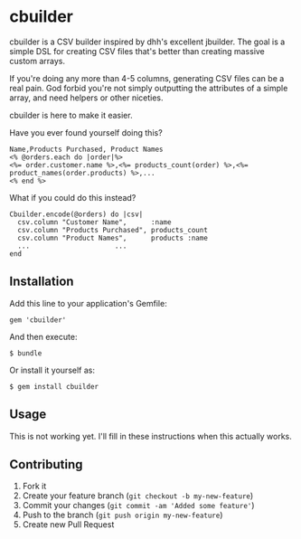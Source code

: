 # cbuilder

cbuilder is a CSV builder inspired by dhh's excellent jbuilder. The goal is a
simple DSL for creating CSV files that's better than creating massive custom arrays.

If you're doing any more than 4-5 columns, generating CSV files can be a real pain. 
God forbid you're not simply outputting the attributes of a simple array, and need
helpers or other niceties.

cbuilder is here to make it easier.

Have you ever found yourself doing this?

    Name,Products Purchased, Product Names 
    <% @orders.each do |order|%>
    <%= order.customer.name %>,<%= products_count(order) %>,<%= product_names(order.products) %>,...
    <% end %>

What if you could do this instead?

    Cbuilder.encode(@orders) do |csv|
      csv.column "Customer Name",      :name
      csv.column "Products Purchased", products_count
      csv.column "Product Names",      products :name
      ...                     ...
    end

## Installation

Add this line to your application's Gemfile:

    gem 'cbuilder'

And then execute:

    $ bundle

Or install it yourself as:

    $ gem install cbuilder

## Usage

This is not working yet. I'll fill in these instructions when this actually works.

## Contributing

1. Fork it
2. Create your feature branch (`git checkout -b my-new-feature`)
3. Commit your changes (`git commit -am 'Added some feature'`)
4. Push to the branch (`git push origin my-new-feature`)
5. Create new Pull Request

